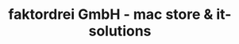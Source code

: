 ---
title: "faktordrei GmbH - mac store & it-solutions"
url: /paderborn/faktordrei-gmbh-mac-store-und-it-solutions/
shop: Computer
---